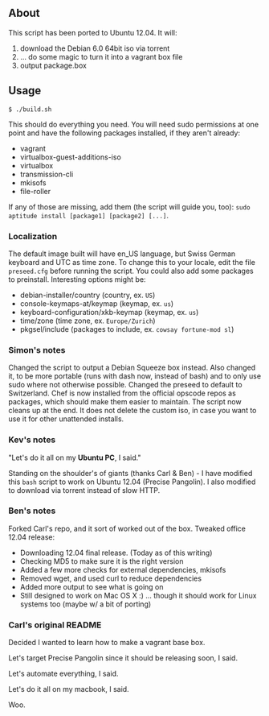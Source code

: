## About

This script has been ported to Ubuntu 12.04. It will: 

 1. download the Debian 6.0 64bit iso via torrent
 2. ... do some magic to turn it into a vagrant box file
 3. output package.box

## Usage

    $ ./build.sh

This should do everything you need. You will need sudo permissions at one point
and have the following packages installed, if they aren't already:

* vagrant
* virtualbox-guest-additions-iso
* virtualbox
* transmission-cli
* mkisofs
* file-roller

If any of those are missing, add them (the script will guide you, too):
`sudo aptitude install [package1] [package2] [...]`.

### Localization

The default image built will have en_US language, but Swiss German keyboard and
UTC as time zone. To change this to your locale, edit the file `preseed.cfg`
before running the script. You could also add some packages to preinstall.
Interesting options might be:

* debian-installer/country (country, ex. `US`)
* console-keymaps-at/keymap (keymap, ex. `us`)
* keyboard-configuration/xkb-keymap (keymap, ex. `us`)
* time/zone (time zone, ex. `Europe/Zurich`)
* pkgsel/include (packages to include, ex. `cowsay fortune-mod sl`)

### Simon's notes

Changed the script to output a Debian Squeeze box instead. Also changed it, to
be more portable (runs with dash now, instead of bash) and to only use sudo
where not otherwise possible. Changed the preseed to default to Switzerland.
Chef is now installed from the official opscode repos as packages, which should
make them easier to maintain. The script now cleans up at the end. It does not
delete the custom iso, in case you want to use it for other unattended installs.

### Kev's notes

"Let's do it all on my **Ubuntu PC**, I said."

Standing on the shoulder's of giants (thanks Carl & Ben) - I have 
modified this `bash` script to work on Ubuntu 12.04 (Precise Pangolin). 
I also modified to download via torrent instead of slow HTTP.

### Ben's notes

Forked Carl's repo, and it sort of worked out of the box. Tweaked 
office 12.04 release: 

 - Downloading 12.04 final release. (Today as of this writing)
 - Checking MD5 to make sure it is the right version
 - Added a few more checks for external dependencies, mkisofs
 - Removed wget, and used curl to reduce dependencies
 - Added more output to see what is going on
 - Still designed to work on Mac OS X :)
    ... though it should work for Linux systems too (maybe w/ a bit of porting)

### Carl's original README

Decided I wanted to learn how to make a vagrant base box.

Let's target Precise Pangolin since it should be releasing soon, I said.

Let's automate everything, I said.

Let's do it all on my macbook, I said.

Woo.
